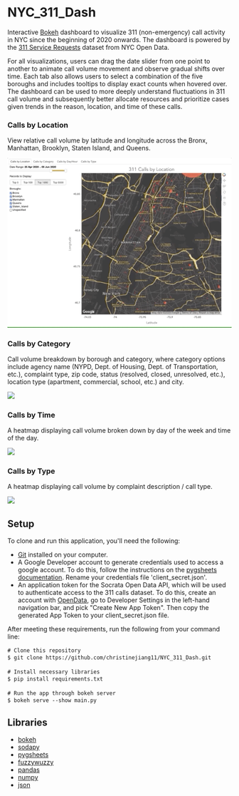 # NYC_311_Dash
Interactive [Bokeh](https://docs.bokeh.org/en/latest/index.html) dashboard to visualize 311 (non-emergency) call activity in NYC since the beginning of 2020 onwards. The dashboard is powered by the [311 Service Requests](https://data.cityofnewyork.us/Social-Services/311-Service-Requests-from-2010-to-Present/erm2-nwe9) dataset from NYC Open Data.

For all visualizations, users can drag the date slider from one point to another to animate call volume movement and observe gradual shifts over time. Each tab also allows users to select a combination of the five boroughs and includes tooltips to display exact counts when hovered over. The dashboard can be used to more deeply understand fluctuations in 311 call volume and subsequently better allocate resources and prioritize cases given trends in the reason, location, and time of these calls. 

### Calls by Location
View relative call volume by latitude and longitude across the Bronx, Manhattan, Brooklyn, Staten Island, and Queens. 

![](Dashboard/mapgif.gif)

### Calls by Category
Call volume breakdown by borough and category, where category options include agency name (NYPD, Dept. of Housing, Dept. of Transportation, etc.), complaint type, zip code, status (resolved, closed, unresolved, etc.), location type (apartment, commercial, school, etc.) and city. 

![](Dashboard/categorygif.gif)

### Calls by Time
A heatmap displaying call volume broken down by day of the week and time of the day. 

![](Dashboard/timegif.gif)

### Calls by Type
A heatmap displaying call volume by complaint description / call type. 

![](Dashboard/typegif.gif)

## Setup
To clone and run this application, you'll need the following:
- [Git](https://git-scm.com/) installed on your computer. 
- A Google Developer account to generate credentials used to access a google account. To do this, follow the instructions on the [pygsheets documentation](https://pygsheets.readthedocs.io/en/stable/authorization.html). Rename your credentials file 'client_secret.json'. 
- An application token for the Socrata Open Data API, which will be used to authenticate access to the 311 calls dataset. To do this, create an account with [OpenData](https://opendata.socrata.com/login), go to Developer Settings in the left-hand navigation bar, and pick "Create New App Token". Then copy the generated App Token to your client_secret.json file. 

After meeting these requirements, run the following from your command line:
```
# Clone this repository
$ git clone https://github.com/christinejiang11/NYC_311_Dash.git

# Install necessary libraries
$ pip install requirements.txt

# Run the app through bokeh server
$ bokeh serve --show main.py
```

## Libraries
- [bokeh](https://docs.bokeh.org/en/latest/index.html)
- [sodapy](https://github.com/xmunoz/sodapy)
- [pygsheets](https://pygsheets.readthedocs.io/en/stable/)
- [fuzzywuzzy](https://github.com/seatgeek/fuzzywuzzy)
- [pandas](https://pandas.pydata.org/pandas-docs/stable/index.html)
- [numpy](https://numpy.org)
- [json](https://docs.python.org/3/library/json.html)

